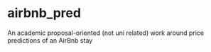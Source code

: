 # airbnb_pred
An academic proposal-oriented (not uni related) work around price predictions of an AirBnb stay
